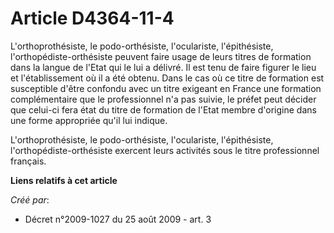 # Article D4364-11-4

L'orthoprothésiste, le podo-orthésiste, l'oculariste, l'épithésiste, l'orthopédiste-orthésiste peuvent faire usage de leurs
titres de formation dans la langue de l'Etat qui le lui a délivré. Il est tenu de faire figurer le lieu et l'établissement où
il a été obtenu. Dans le cas où ce titre de formation est susceptible d'être confondu avec un titre exigeant en France une
formation complémentaire que le professionnel n'a pas suivie, le préfet peut décider que celui-ci fera état du titre de
formation de l'Etat membre d'origine dans une forme appropriée qu'il lui indique. 

L'orthoprothésiste, le podo-orthésiste, l'oculariste, l'épithésiste, l'orthopédiste-orthésiste exercent leurs activités sous
le titre professionnel français.

**Liens relatifs à cet article**

_Créé par_:

  - Décret n°2009-1027 du 25 août 2009 - art. 3
